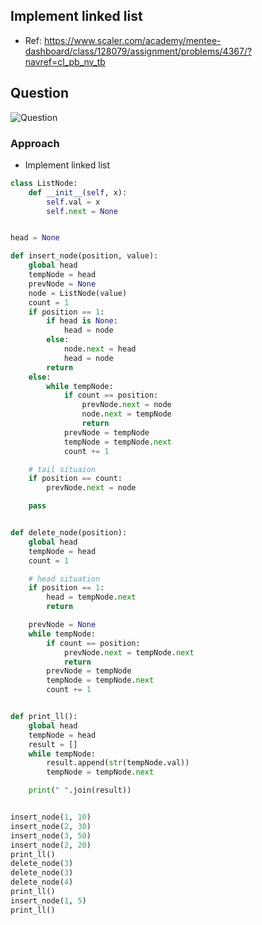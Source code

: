 
## Implement linked list
- Ref: https://www.scaler.com/academy/mentee-dashboard/class/128079/assignment/problems/4367/?navref=cl_pb_nv_tb

## Question
![Question](http://ankit-portfolio.s3-ap-southeast-1.amazonaws.com/images/datastructures/scaler/040-implement-linked-list-question.png)

### Approach
- Implement linked list

```py
class ListNode:
    def __init__(self, x):
        self.val = x
        self.next = None


head = None

def insert_node(position, value):
    global head
    tempNode = head
    prevNode = None
    node = ListNode(value)
    count = 1
    if position == 1:
        if head is None:
            head = node
        else:
            node.next = head
            head = node
        return
    else:
        while tempNode:
            if count == position:
                prevNode.next = node
                node.next = tempNode
                return
            prevNode = tempNode
            tempNode = tempNode.next
            count += 1

    # tail situaion
    if position == count:
        prevNode.next = node

    pass


def delete_node(position):
    global head
    tempNode = head
    count = 1

    # head situation
    if position == 1:
        head = tempNode.next
        return

    prevNode = None
    while tempNode:
        if count == position:
            prevNode.next = tempNode.next
            return
        prevNode = tempNode
        tempNode = tempNode.next
        count += 1


def print_ll():
    global head
    tempNode = head
    result = []
    while tempNode:
        result.append(str(tempNode.val))
        tempNode = tempNode.next

    print(" ".join(result))


insert_node(1, 10)
insert_node(2, 30)
insert_node(3, 50)
insert_node(2, 20)
print_ll()
delete_node(3)
delete_node(3)
delete_node(4)
print_ll()
insert_node(1, 5)
print_ll()


```